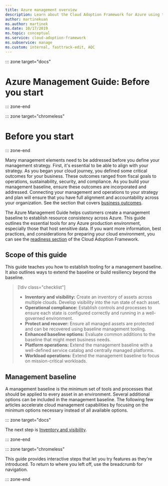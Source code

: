 ```yaml
---
title: Azure management overview
description: Learn about the Cloud Adoption Framework for Azure using this information about the basic tools needed to manage Azure production environments.
author: martinekuan
ms.author: martinek
ms.date: 10/17/2019
ms.topic: conceptual
ms.service: cloud-adoption-framework
ms.subservice: manage
ms.custom: internal, fasttrack-edit, AQC
---
```


::: zone target="docs"

# Azure Management Guide: Before you start

::: zone-end

::: zone target="chromeless"

# Before you start

::: zone-end

Many management elements need to be addressed before you define your management strategy. First, it's essential to be able to align with your strategy. As you began your cloud journey, you defined some critical outcomes for your business. These outcomes ranged from fiscal goals to operations, sustainability, security, and compliance. As you build your management baseline, ensure these outcomes are incorporated and addressed. Connecting your management and operations to your strategy and plan will ensure that you have full alignment and accountability across your organization. See the section that covers [business outcomes](../../strategy/business-outcomes/okr.md).

The Azure Management Guide helps customers create a management baseline to establish resource consistency across Azure. This guide outlines the essential tools for any Azure production environment, especially those that host sensitive data. If you want more information, best practices, and considerations for preparing your cloud environment, you can see the [readiness section](../index.md) of the Cloud Adoption Framework.

## Scope of this guide

This guide teaches you how to establish tooling for a management baseline. It also outlines ways to extend the baseline or build resiliency beyond the baseline.

> [!div class="checklist"]
>
> - **Inventory and visibility:** Create an inventory of assets across multiple clouds. Develop visibility into the run state of each asset.
> - **Operational compliance:** Establish controls and processes to ensure each state is configured correctly and running in a well-governed environment.
> - **Protect and recover:** Ensure all managed assets are protected and can be recovered using baseline management tooling.
> - **Enhanced baseline options:** Evaluate common additions to the baseline that might meet business needs.
> - **Platform operations:** Extend the management baseline with a well-defined service catalog and centrally managed platforms.
> - **Workload operations:** Extend the management baseline to focus on mission-critical workloads.

## Management baseline

A management baseline is the minimum set of tools and processes that should be applied to every asset in an environment. Several additional options can be included in the management baseline. The following few articles accelerate cloud management capabilities by focusing on the minimum options necessary instead of all available options.

::: zone target="docs"

The next step is [Inventory and visibility](./inventory.md).

::: zone-end

::: zone target="chromeless"

This guide provides interactive steps that let you try features as they're introduced. To return to where you left off, use the breadcrumb for navigation.

::: zone-end

